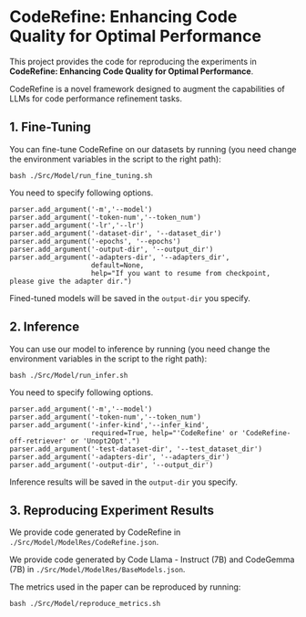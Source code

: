 # CodeRefine: Enhancing Code Quality for Optimal Performance

This project provides the code for reproducing the experiments in **CodeRefine: Enhancing Code Quality for Optimal Performance**.

CodeRefine is a novel framework designed to augment the capabilities of LLMs for code performance refinement tasks.

## 1. Fine-Tuning

You can fine-tune CodeRefine on our datasets by running (you need change the environment variables in the script to the right path):

```shell
bash ./Src/Model/run_fine_tuning.sh
```

You need to specify following options.

```shell
parser.add_argument('-m','--model')
parser.add_argument('-token-num','--token_num')
parser.add_argument('-lr','--lr')
parser.add_argument('-dataset-dir', '--dataset_dir')
parser.add_argument('-epochs', '--epochs')
parser.add_argument('-output-dir', '--output_dir')
parser.add_argument('-adapters-dir', '--adapters_dir', 
					default=None, 
					help="If you want to resume from checkpoint, please give the adapter dir.")
```

Fined-tuned models will be saved in the `output-dir` you specify.

## 2. Inference

You can use our model to inference by running (you need change the environment variables in the script to the right path):

```shell
bash ./Src/Model/run_infer.sh
```

You need to specify following options.

```shell
parser.add_argument('-m','--model')
parser.add_argument('-token-num','--token_num')
parser.add_argument('-infer-kind','--infer_kind', 
					required=True, help="'CodeRefine' or 'CodeRefine-off-retriever' or 'Unopt2Opt'.")
parser.add_argument('-test-dataset-dir', '--test_dataset_dir')
parser.add_argument('-adapters-dir', '--adapters_dir')
parser.add_argument('-output-dir', '--output_dir')
```

Inference results will be saved in the `output-dir` you specify.

## 3. Reproducing Experiment Results

We provide code generated by CodeRefine in `./Src/Model/ModelRes/CodeRefine.json`.

We provide code generated by Code Llama - Instruct (7B)  and CodeGemma (7B) in `./Src/Model/ModelRes/BaseModels.json`.

The metrics used in the paper can be reproduced by running:

```shell
bash ./Src/Model/reproduce_metrics.sh
```